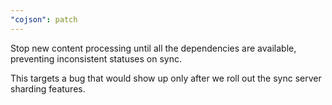 ```yaml
---
"cojson": patch
---
```


Stop new content processing until all the dependencies are available, preventing inconsistent statuses on sync.

This targets a bug that would show up only after we roll out the sync server sharding features.
